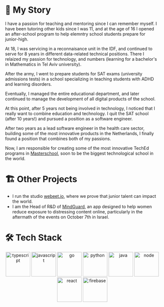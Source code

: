 # 📖 My Story

I have a passion for teaching and mentoring since I can remember myself. I have been tutoring other kids since I was 11, and at the age of 16 I opened an after-school program to help elemntry school students prepare for junior-high.

At 18, I was servicing in a reconnaisance unit in the IDF, and continued to serve for 8 years in different data-related technical positions. There I relaized my passion for technology, and numbers (learning for a bachelor's in Mathematics in Tel Aviv university).

After the army, I went to prepare students for SAT exams (university admissions tests) in a school specializing in teaching students with ADHD and learning disorders.

Eventually, I managed the entire educational department, and later continued to manage the development of all digital products of the school.

At this point, after 5 years not being involved in technology, I noticed that I really want to combine education and technology. I quit the SAT school (after 10 years!) and pursued a position as a software engineer.

After two years as a lead software engineer in the health care sector, building some of the most innovative products in the Netherlands, I finally found a position that combines both of my passions.

Now, I am responsible for creating some of the most innovative TechEd programs in [Masterschool](https://www.masterschool.com), soon to be the biggest technological school in the world.

# 🏗️ Other Projects

- I run the studio [webeet.io](https://www.webeet.io), where we prove that junior talent can impact the world.
- I am the Head of R&D of [MindGuard](https://www.getmindguard.com), an app designed to help women reduce exposure to distressing content online, particularly in the aftermath of the events on October 7th in Israel.

# 🛠️ Tech Stack

<p align="center">
  <img height="80px" src="https://github.com/user-attachments/assets/999012a2-b7c9-4539-a319-485cfef17f31" alt="typescript" />
  <img height="80px" src="https://github.com/user-attachments/assets/b0125352-61e3-4a7b-bc90-ff8ef5f46f19" alt="javascript" />
  <img height="80px" src="https://github.com/user-attachments/assets/002866a8-9715-4c93-af7e-9950ae95bdd3" alt="go"/>
  <img height="80px" src="https://github.com/user-attachments/assets/5d9df8d1-4438-4446-9c3f-968da0ef6eae" alt="python"/>
  <img height="80px" src="https://github.com/user-attachments/assets/a73b69b4-7bec-43b9-a435-23134c2d88b7" alt="java"/>
  <img height="80px" src="https://github.com/user-attachments/assets/5cc3ba32-bbbe-4a12-b21c-3039b36dffd2" alt="node"/>
  <img height="80px" alt="react" src="https://github.com/user-attachments/assets/f5141c67-a4e3-41a2-9412-24b6b79c09c6" />
  <img height="80px" src="https://github.com/user-attachments/assets/16875b46-fa11-4cf7-8121-7030b9718133" alt="firebase"/>
</p>
